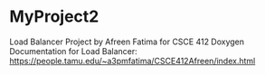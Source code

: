 # MyProject2

Load Balancer Project by Afreen Fatima for CSCE 412
Doxygen Documentation for Load Balancer:
https://people.tamu.edu/~a3pmfatima/CSCE412Afreen/index.html
